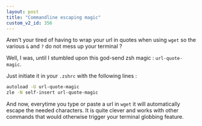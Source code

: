 ```yaml
---
layout: post
title: "Commandline escaping magic"
custom_v2_id: 356
---
```


Aren't your tired of having to wrap your url in quotes when using `wget` so
the various `&` and `?` do not mess up your terminal ?

Well, I was, until I stumbled upon this god-send zsh magic : `url-quote-
magic`.

Just initiate it in your `.zshrc` with the following lines :


```sh
autoload -U url-quote-magic
zle -N self-insert url-quote-magic
```

And now, everytime you type or paste a url in `wget` it will automatically
escape the needed characters. It is quite clever and works with other commands
that would otherwise trigger your terminal globbing feature.


